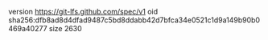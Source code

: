 version https://git-lfs.github.com/spec/v1
oid sha256:dfb8ad8d4dfad9487c5bd8ddabb42d7bfca34e0521c1d9a149b90b0469a40277
size 2630
